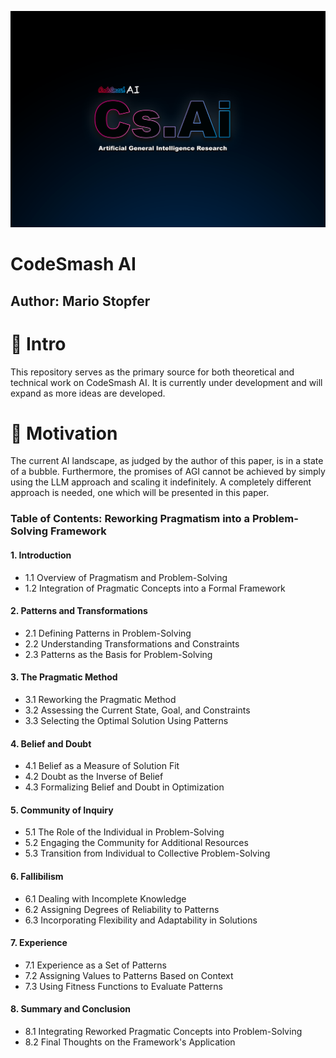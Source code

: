 
![](https://github.com/immmersive/codesmash-ai/blob/main/CsAi.png)

# CodeSmash AI

## Author: Mario Stopfer

# 🔘 Intro

This repository serves as the primary source for both theoretical and technical work on CodeSmash AI. 
It is currently under development and will expand as more ideas are developed.

# 🔘 Motivation

The current AI landscape, as judged by the author of this paper, is in a state of a bubble. 
Furthermore, the promises of AGI cannot be achieved by simply using the LLM approach and scaling it indefinitely. 
A completely different approach is needed, one which will be presented in this paper.
 
### **Table of Contents: Reworking Pragmatism into a Problem-Solving Framework**

#### **1. Introduction**
   - 1.1 Overview of Pragmatism and Problem-Solving
   - 1.2 Integration of Pragmatic Concepts into a Formal Framework

#### **2. Patterns and Transformations**
   - 2.1 Defining Patterns in Problem-Solving
   - 2.2 Understanding Transformations and Constraints
   - 2.3 Patterns as the Basis for Problem-Solving

#### **3. The Pragmatic Method**
   - 3.1 Reworking the Pragmatic Method
   - 3.2 Assessing the Current State, Goal, and Constraints
   - 3.3 Selecting the Optimal Solution Using Patterns

#### **4. Belief and Doubt**
   - 4.1 Belief as a Measure of Solution Fit
   - 4.2 Doubt as the Inverse of Belief
   - 4.3 Formalizing Belief and Doubt in Optimization

#### **5. Community of Inquiry**
   - 5.1 The Role of the Individual in Problem-Solving
   - 5.2 Engaging the Community for Additional Resources
   - 5.3 Transition from Individual to Collective Problem-Solving

#### **6. Fallibilism**
   - 6.1 Dealing with Incomplete Knowledge
   - 6.2 Assigning Degrees of Reliability to Patterns
   - 6.3 Incorporating Flexibility and Adaptability in Solutions

#### **7. Experience**
   - 7.1 Experience as a Set of Patterns
   - 7.2 Assigning Values to Patterns Based on Context
   - 7.3 Using Fitness Functions to Evaluate Patterns

#### **8. Summary and Conclusion**
   - 8.1 Integrating Reworked Pragmatic Concepts into Problem-Solving
   - 8.2 Final Thoughts on the Framework's Application
